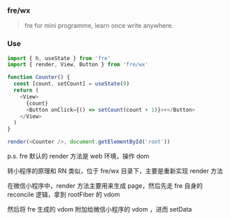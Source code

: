 ### fre/wx

> fre for mini programme, learn once write anywhere.

### Use

```js
import { h, useState } from 'fre'
import { render, View, Button } from 'fre/wx'

function Counter() {
  const [count, setCount] = useState(0)
  return (
    <View>
      {count}
      <Button onClick={() => setCount(count + 1)}>+</Button>
    </View>
  )
}

render(<Counter />, document.getElementById('root'))
```

p.s. fre 默认的 render 方法是 web 环境，操作 dom

转小程序的原理和 RN 类似，位于 fre/wx 目录下，主要是重新实现 render 方法

在微信小程序中，render 方法主要用来生成 page，然后先走 fre 自身的 reconcile 逻辑，拿到 rootFiber 的 vdom

然后将 fre 生成的 vdom 附加给微信小程序的 vdom ，进而 setData
